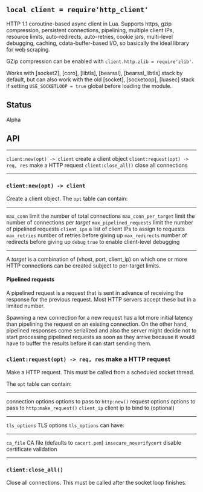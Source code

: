 
## `local client = require'http_client'`

HTTP 1.1 coroutine-based async client in Lua. Supports https, gzip compression,
persistent connections, pipelining, multiple client IPs, resource limits,
auto-redirects, auto-retries, cookie jars, multi-level debugging, caching,
cdata-buffer-based I/O, so basically the ideal library for web scraping.

GZip compression can be enabled with `client.http.zlib = require'zlib'`.

Works with [socket2], [coro], [libtls], [bearssl], [bearssl_libtls] stack
by default, but can also work with the old [socket], [socketoop], [luasec]
stack if setting `USE_SOCKETLOOP = true` global before loading the module.

## Status

<warn>Alpha<warn>

## API

--------------------------------- --------------------------------------------
`client:new(opt) -> client`       create a client object
`client:request(opt) -> req, res` make a HTTP request
`client:close_all()`              close all connections
--------------------------------- --------------------------------------------

### `client:new(opt) -> client`

Create a client object. The `opt` table can contain:

--------------------------------- --------------------------------------------
`max_conn`                        limit the number of total connections
`max_conn_per_target`             limit the number of connections per _target_
`max_pipelined_requests`          limit the number of pipelined requests
`client_ips`                      a list of client IPs to assign to requests
`max_retries`                     number of retries before giving up
`max_redirects`                   number of redirects before giving up
`debug`                           `true` to enable client-level debugging
--------------------------------- --------------------------------------------

A _target_ is a combination of (vhost, port, client_ip) on which one or more
HTTP connections can be created subject to per-target limits.

#### Pipelined requests

A pipelined request is a request that is sent in advance of receiving the
response for the previous request. Most HTTP servers accept these but
in a limited number.

Spawning a new connection for a new request has a lot more initial latency
than pipelining the request on an existing connection. On the other hand,
pipelined responses come serialized and also the server might decide not
to start processing pipelined requests as soon as they arrive because it
would have to buffer the results before it can start sending them.

### `client:request(opt) -> req, res`   make a HTTP request

Make a HTTP request. This must be called from a scheduled socket thread.

The `opt` table can contain:

--------------------------------- --------------------------------------------
connection options                options to pass to `http:new()`
request options                   options to pass to `http:make_request()`
`client_ip`                       client ip to bind to (optional)
--------------------------------- --------------------------------------------

`tls_options`                     TLS options
`tls_options` can have:

--------------------------------- --------------------------------------------
`ca_file`                         CA file (defaults to `cacert.pem`)
`insecure_noverifycert`           disable certificate validation
--------------------------------- --------------------------------------------

### `client:close_all()`

Close all connections. This must be called after the socket loop finishes.
